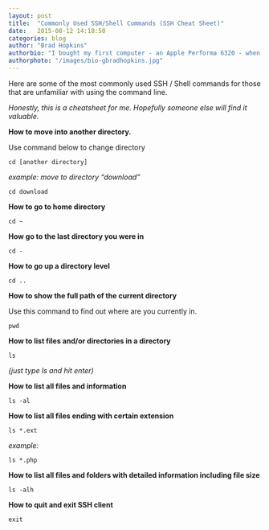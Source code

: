 ```yaml
---
layout: post
title:  "Commonly Used SSH/Shell Commands (SSH Cheat Sheet)"
date:   2015-08-12 14:18:50
categories: blog
author: "Brad Hopkins"
authorbio: "I bought my first computer - an Apple Performa 6320 - when I was in college and have been building websites ever since. I like long walks in Illustrator and candle lit dinners with ExpressionEngine."
authorphoto: "/images/bio-gbradhopkins.jpg"
---
```

Here are some of the most commonly used SSH / Shell commands for those that are unfamiliar with using the command line. 

_Honestly, this is a cheatsheet for me. Hopefully someone else will find it valuable._

**How to move into another directory.**

Use command below to change directory
	
`cd [another directory]`

_example: move to directory “download”_
	
`cd download`

**How to go to home directory**
	
`cd ~`

**How go to the last directory you were in**
	
`cd -`

**How to go up a directory level**
	
`cd ..`

**How to show the full path of the current directory**

Use this command to find out where are you currently in.
	
`pwd`

**How to list files and/or directories in a directory**
	
`ls `

_(just type ls and hit enter)_

**How to list all files and information**
	
`ls -al`

**How to list all files ending with certain extension**
	
`ls *.ext`

_example:_
	
`ls *.php`

**How to list all files and folders with detailed information including file size**
	
`ls -alh`

**How to quit and exit SSH client**
	
`exit`
